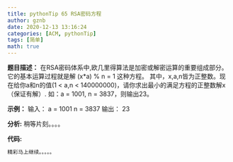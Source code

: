 ```yaml
---
title: pythonTip 65 RSA密码方程
author: gznb
date: 2020-12-13 13:16:24
categories: [ACM, pythonTip]
tags: [简单]
math: true
---
```


**题目描述：**
在RSA密码体系中,欧几里得算法是加密或解密运算的重要组成部分。它的基本运算过程就是解 (x*a) % n = 1 这种方程。
其中，x,a,n皆为正整数。现在给你a和n的值(1 < a,n < 140000000)，请你求出最小的满足方程的正整数解x（保证有解）.
如：a = 1001, n = 3837，则输出23。

**示例：**
输入：
a = 1001
n = 3837
输出：
23


**分析:**
稍等片刻。。。。

**代码:**
```python
精彩马上继续。。。。。
```

